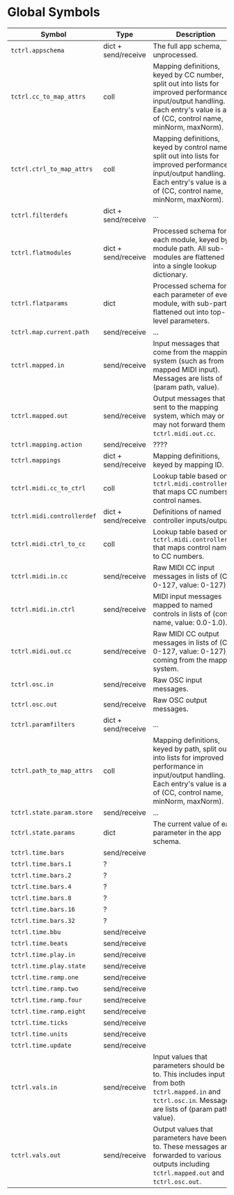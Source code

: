 # Global Symbols

| Symbol | Type | Description |
| ------ | ---- | ----------- |
| `tctrl.appschema` | dict + send/receive | The full app schema, unprocessed.
| `tctrl.cc_to_map_attrs` | coll | Mapping definitions, keyed by CC number, split out into lists for improved performance in input/output handling. Each entry's value is a list of (CC, control name, minNorm, maxNorm).
| `tctrl.ctrl_to_map_attrs` | coll | Mapping definitions, keyed by control name, split out into lists for improved performance in input/output handling. Each entry's value is a list of (CC, control name, minNorm, maxNorm).
| `tctrl.filterdefs` | dict + send/receive | ...
| `tctrl.flatmodules` | dict + send/receive | Processed schema for each module, keyed by module path. All sub-modules are flattened out into a single lookup dictionary.
| `tctrl.flatparams` | dict | Processed schema for each parameter of every module, with sub-parts flattened out into top-level parameters.
| `tctrl.map.current.path` | send/receive | ...
| `tctrl.mapped.in` | send/receive | Input messages that come from the mapping system (such as from mapped MIDI input). Messages are lists of (param path, value).
| `tctrl.mapped.out` | send/receive | Output messages that are sent to the mapping system, which may or may not forward them to `tctrl.midi.out.cc`.
| `tctrl.mapping.action` | send/receive | ????
| `tctrl.mappings` | dict + send/receive | Mapping definitions, keyed by mapping ID.
| `tctrl.midi.cc_to_ctrl` | coll | Lookup table based on `tctrl.midi.controllerdef` that maps CC numbers to control names.
| `tctrl.midi.controllerdef` | dict + send/receive | Definitions of named controller inputs/outputs.
| `tctrl.midi.ctrl_to_cc` | coll | Lookup table based on `tctrl.midi.controllerdef` that maps control names to CC numbers.
| `tctrl.midi.in.cc` | send/receive | Raw MIDI CC input messages in lists of (CC: 0-127, value: 0-127).
| `tctrl.midi.in.ctrl` | send/receive | MIDI input messages mapped to named controls in lists of (control name, value: 0.0-1.0).
| `tctrl.midi.out.cc` | send/receive | Raw MIDI CC output messages in lists of (CC: 0-127, value: 0-127), coming from the mapping system.
| `tctrl.osc.in` | send/receive | Raw OSC input messages.
| `tctrl.osc.out` | send/receive | Raw OSC output messages.
| `tctrl.paramfilters` | dict + send/receive | ...
| `tctrl.path_to_map_attrs` | coll | Mapping definitions, keyed by path, split out into lists for improved performance in input/output handling. Each entry's value is a list of (CC, control name, minNorm, maxNorm).
| `tctrl.state.param.store` | send/receive | ...
| `tctrl.state.params` | dict | The current value of each parameter in the app schema.
| `tctrl.time.bars` | send/receive | 
| `tctrl.time.bars.1` | ? | 
| `tctrl.time.bars.2` | ? | 
| `tctrl.time.bars.4` | ? | 
| `tctrl.time.bars.8` | ? | 
| `tctrl.time.bars.16` | ? | 
| `tctrl.time.bars.32` | ? | 
| `tctrl.time.bbu` | send/receive | 
| `tctrl.time.beats` | send/receive | 
| `tctrl.time.play.in` | send/receive | 
| `tctrl.time.play.state` | send/receive | 
| `tctrl.time.ramp.one` | send/receive | 
| `tctrl.time.ramp.two` | send/receive | 
| `tctrl.time.ramp.four` | send/receive | 
| `tctrl.time.ramp.eight` | send/receive | 
| `tctrl.time.ticks` | send/receive | 
| `tctrl.time.units` | send/receive | 
| `tctrl.time.update` | send/receive | 
| `tctrl.vals.in` | send/receive | Input values that parameters should be set to. This includes input from both `tctrl.mapped.in` and `tctrl.osc.in`. Messages are lists of (param path, value).
| `tctrl.vals.out` | send/receive | Output values that parameters have been set to. These messages are forwarded to various outputs including `tctrl.mapped.out` and `tctrl.osc.out`.
